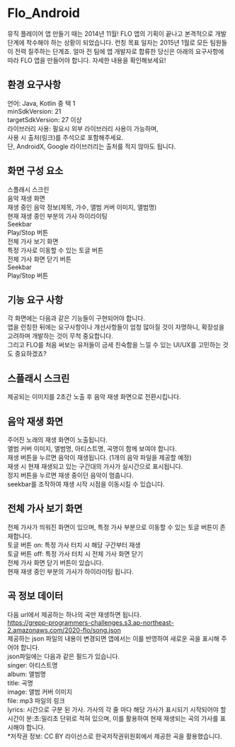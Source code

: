 # Flo_Android

뮤직 플레이어 앱 만들기
때는 2014년 11월! FLO 앱의 기획이 끝나고 본격적으로 개발 단계에 착수해야 하는 상황이 되었습니다. 런칭 목표 일자는 2015년 1월로 모든 팀원들이 전력 질주하는 단계죠. 얼마 전 팀에 앱 개발자로 합류한 당신은 아래의 요구사항에 따라 FLO 앱을 만들어야 합니다. 자세한 내용을 확인해보세요!

## 환경 요구사항

언어: Java, Kotlin 중 택 1 <br>
minSdkVersion: 21 <br>
targetSdkVersion: 27 이상 <br>
라이브러리 사용: 필요시 외부 라이브러리 사용이 가능하며, <br>
사용 시 출처(링크)를 주석으로 포함해주세요. <br>
단, AndroidX, Google 라이브러리는 출처를 적지 않아도 됩니다. <br>

## 화면 구성 요소 <br>
스플래시 스크린 <br>
음악 재생 화면 <br>
재생 중인 음악 정보(제목, 가수, 앨범 커버 이미지, 앨범명) <br>
현재 재생 중인 부분의 가사 하이라이팅 <br>
Seekbar <br>
Play/Stop 버튼 <br>
전체 가사 보기 화면 <br>
특정 가사로 이동할 수 있는 토글 버튼 <br>
전체 가사 화면 닫기 버튼 <br>
Seekbar <br>
Play/Stop 버튼 <br>
## 기능 요구 사항 <br>
각 화면에는 다음과 같은 기능들이 구현되어야 합니다. <br>
앱을 런칭한 뒤에는 요구사항이나 개선사항들이 엄청 많아질 것이 자명하니, 확장성을 고려하며 개발하는 것이 무척 중요합니다.  <br>
그리고 FLO를 처음 써보는 유저들이 금세 친숙함을 느낄 수 있는 UI/UX를 고민하는 것도 중요하겠죠? <br>

## 스플래시 스크린 <br>
제공되는 이미지를 2초간 노출 후 음악 재생 화면으로 전환시킵니다. <br>

## 음악 재생 화면 <br>
주어진 노래의 재생 화면이 노출됩니다. <br>
앨범 커버 이미지, 앨범명, 아티스트명, 곡명이 함께 보여야 합니다. <br>
재생 버튼을 누르면 음악이 재생됩니다. (1개의 음악 파일을 제공할 예정) <br>
재생 시 현재 재생되고 있는 구간대의 가사가 실시간으로 표시됩니다. <br>
정지 버튼을 누르면 재생 중이던 음악이 멈춥니다. <br>
seekbar를 조작하여 재생 시작 시점을 이동시킬 수 있습니다. <br>
## 전체 가사 보기 화면 <br>
전체 가사가 띄워진 화면이 있으며, 특정 가사 부분으로 이동할 수 있는 토글 버튼이 존재합니다. <br>
토글 버튼 on: 특정 가사 터치 시 해당 구간부터 재생 <br>
토글 버튼 off: 특정 가사 터치 시 전체 가사 화면 닫기 <br>
전체 가사 화면 닫기 버튼이 있습니다. <br>
현재 재생 중인 부분의 가사가 하이라이팅 됩니다. <br>
## 곡 정보 데이터 <br>
다음 url에서 제공하는 하나의 곡만 재생하면 됩니다. <br>
https://grepp-programmers-challenges.s3.ap-northeast-2.amazonaws.com/2020-flo/song.json <br>
제공하는 json 파일의 내용이 변경되면 앱에서는 이를 반영하여 새로운 곡을 표시해 주어야 합니다. <br>
json파일에는 다음과 같은 필드가 있습니다. <br>
singer: 아티스트명 <br>
album: 앨범명 <br>
title: 곡명 <br>
image: 앨범 커버 이미지 <br>
file: mp3 파일의 링크 <br>
lyrics: 시간으로 구분 된 가사. 가사의 각 줄 마다 해당 가사가 표시되기 시작되어야 할 시간이 분:초:밀리초 단위로 적혀 있으며, 이를 활용하여 현재 재생되는 곡의 가사를 표시해야 합니다. <br>
*저작권 정보:
CC BY 라이선스로 한국저작권위원회에서 제공한 곡을 활용했습니다.
